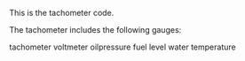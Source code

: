 This is the tachometer code.

The tachometer includes the following gauges:

tachometer
voltmeter
oilpressure
fuel level
water temperature



